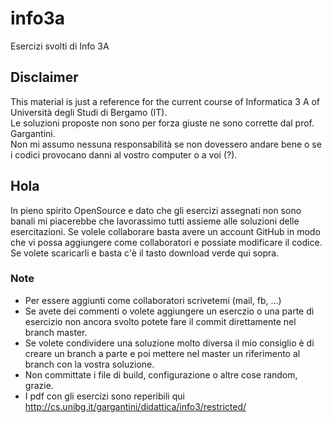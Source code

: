 # info3a
Esercizi svolti di Info 3A

## Disclaimer
This material is just a reference for the current course of Informatica 3 A of Università degli Studi di Bergamo (IT).  
Le soluzioni proposte non sono per forza giuste ne sono corrette dal prof. Gargantini.  
Non mi assumo nessuna responsabilità se non dovessero andare bene o se i codici provocano danni al vostro computer o a voi (?).

## Hola
In pieno spirito OpenSource e dato che gli esercizi assegnati non sono banali mi piacerebbe che lavorassimo tutti assieme alle soluzioni delle esercitazioni.
Se volele collaborare basta avere un account GitHub in modo che vi possa aggiungere come collaboratori e possiate modificare il codice.
Se volete scaricarli e basta c'è il tasto download verde qui sopra.

### Note
* Per essere aggiunti come collaboratori scrivetemi (mail, fb, ...)
* Se avete dei commenti o volete aggiungere un eserczio o una parte di esercizio non ancora svolto potete fare il commit direttamente nel branch master.
* Se volete condividere una soluzione molto diversa il mio consiglio è di creare un branch a parte e poi mettere nel master un riferimento al branch con la vostra soluzione.
* Non committate i file di build, configurazione o altre cose random, grazie.
* I pdf con gli esercizi sono reperibili qui http://cs.unibg.it/gargantini/didattica/info3/restricted/  
